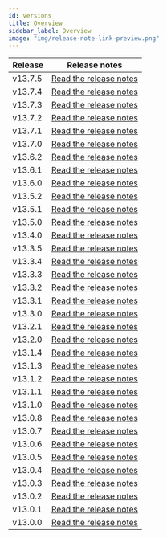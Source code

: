 ```yaml
---
id: versions
title: Overview
sidebar_label: Overview
image: "img/release-note-link-preview.png"
---
```

| Release | Release notes                                       |
|---------|-----------------------------------------------------|
| v13.7.5 | [Read the release notes](/v13/v13.7.5.md) |
| v13.7.4 | [Read the release notes](/v13/v13.7.4.md) |
| v13.7.3 | [Read the release notes](/v13/v13.7.3.md) |
| v13.7.2 | [Read the release notes](/v13/v13.7.2.md) |
| v13.7.1 | [Read the release notes](/v13/v13.7.1.md) |
| v13.7.0 | [Read the release notes](/v13/v13.7.0.md) |
| v13.6.2 | [Read the release notes](/v13/v13.6.2.md) |
| v13.6.1 | [Read the release notes](/v13/v13.6.1.md) |
| v13.6.0 | [Read the release notes](/v13/v13.6.0.md) |
| v13.5.2 | [Read the release notes](/v13/v13.5.2.md) |
| v13.5.1 | [Read the release notes](/v13/v13.5.1.md) |
| v13.5.0 | [Read the release notes](/v13/v13.5.0.md) |
| v13.4.0 | [Read the release notes](/v13/v13.4.0.md) |
| v13.3.5 | [Read the release notes](/v13/v13.3.5.md) |
| v13.3.4 | [Read the release notes](/v13/v13.3.4.md) |
| v13.3.3 | [Read the release notes](/v13/v13.3.3.md) |
| v13.3.2 | [Read the release notes](/v13/v13.3.2.md) |
| v13.3.1 | [Read the release notes](/v13/v13.3.1.md) |
| v13.3.0 | [Read the release notes](/v13/v13.3.0.md) |
| v13.2.1 | [Read the release notes](/v13/v13.2.1.md) |
| v13.2.0 | [Read the release notes](/v13/v13.2.0.md) |
| v13.1.4 | [Read the release notes](/v13/v13.1.4.md) |
| v13.1.3 | [Read the release notes](/v13/v13.1.3.md) |
| v13.1.2 | [Read the release notes](/v13/v13.1.2.md) |
| v13.1.1 | [Read the release notes](/v13/v13.1.1.md) |
| v13.1.0 | [Read the release notes](/v13/v13.1.0.md) |
| v13.0.8 | [Read the release notes](/v13/v13.0.8.md) |
| v13.0.7 | [Read the release notes](/v13/v13.0.7.md) |
| v13.0.6 | [Read the release notes](/v13/v13.0.6.md) |
| v13.0.5 | [Read the release notes](/v13/v13.0.5.md) |
| v13.0.4 | [Read the release notes](/v13/v13.0.4.md) |
| v13.0.3 | [Read the release notes](/v13/v13.0.3.md) |
| v13.0.2 | [Read the release notes](/v13/v13.0.2.md) |
| v13.0.1 | [Read the release notes](/v13/v13.0.1.md) |
| v13.0.0 | [Read the release notes](/v13/v13.0.0.md) |
